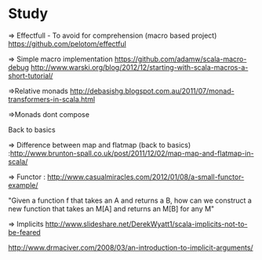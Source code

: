 # Study

=> Effectfull - To avoid for comprehension (macro based project)
    https://github.com/pelotom/effectful
    
=> Simple macro implementation
   https://github.com/adamw/scala-macro-debug
   http://www.warski.org/blog/2012/12/starting-with-scala-macros-a-short-tutorial/
   
=>Relative monads
http://debasishg.blogspot.com.au/2011/07/monad-transformers-in-scala.html

=>Monads dont compose


Back to basics

=> Difference between map and flatmap (back to basics) :http://www.brunton-spall.co.uk/post/2011/12/02/map-map-and-flatmap-in-scala/

=> Functor : http://www.casualmiracles.com/2012/01/08/a-small-functor-example/

"Given a function f that takes an A and returns a B, how can we construct a new function that takes an M[A] and returns an M[B] for any M"

=> Implicits
http://www.slideshare.net/DerekWyatt1/scala-implicits-not-to-be-feared 

http://www.drmaciver.com/2008/03/an-introduction-to-implicit-arguments/

